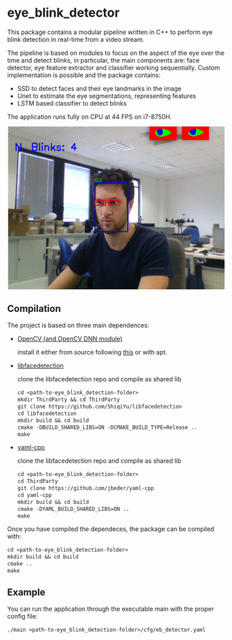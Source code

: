 # eye_blink_detector

This package contains a modular pipeline written in C++ to perform eye blink detection in real-time from a video stream. 

The pipeline is based on modules to focus on the aspect of the eye over the time and detect blinks, in particular, the main components are: face detector, eye feature extractor and classifier working sequentially. Custom implementation is possible and the package contains:
- SSD to detect faces and their eye landmarks in the image
- Unet to estimate the eye segmentations, representing features
- LSTM based classifier to detect blinks

The application runs fully on CPU at 44 FPS on i7-8750H.

<p align="center">
  <img src="imgs/gui.png" width="500" >
</p>

## Compilation
The project is based on three main dependences:
- [OpenCV (and OpenCV DNN module)](https://github.com/opencv)

  install it either from source following [this](https://github.com/opencv/opencv_contrib#readme) or with apt.
  
- [libfacedetection](https://github.com/ShiqiYu/libfacedetection)

  clone the libfacedetection repo and compile as shared lib
  
  ```
  cd <path-to-eye_blink_detection-folder>
  mkdir ThirdParty && cd ThirdParty
  git clone https://github.com/ShiqiYu/libfacedetection
  cd libfacedetection 
  mkdir build && cd build
  cmake -DBUILD_SHARED_LIBS=ON -DCMAKE_BUILD_TYPE=Release ..
  make
  ```
- [yaml-cpp](https://github.com/jbeder/yaml-cpp)

  clone the libfacedetection repo and compile as shared lib
  
  ```
  cd <path-to-eye_blink_detection-folder>
  cd ThirdParty
  git clone https://github.com/jbeder/yaml-cpp
  cd yaml-cpp 
  mkdir build && cd build
  cmake -DYAML_BUILD_SHARED_LIBS=ON ..
  make
  ```
  
Once you have compiled the dependeces, the package can be compiled with:

 ```
 cd <path-to-eye_blink_detection-folder>
 mkdir build && cd build
 cmake ..
 make
 ```
 
## Example
You can run the application through the executable main with the proper config file:

```
./main <path-to-eye_blink_detection-folder>/cfg/eb_detector.yaml
```
